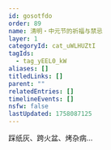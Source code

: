 ```yaml
---
id: gosotfdo
order: 89
name: 清明・中元节的祈福与禁忌
layer: 1
categoryId: cat_uWLHUZtI
tagIds:
  - tag_yEEL0_kW
aliases: []
titledLinks: []
parent: ""
relatedEntries: []
timelineEvents: []
nsfw: false
lastUpdated: 1758087125
---
```


踩纸灰、跨火盆、烤杂病…
